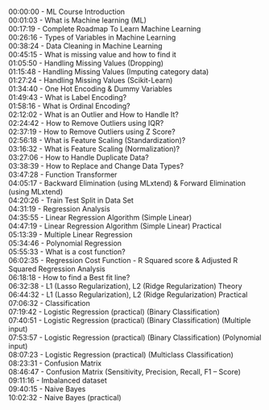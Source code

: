 00:00:00 - ML Course Introduction <br>
00:01:03 - What is Machine learning (ML) <br>
00:17:19 - Complete Roadmap To Learn Machine Learning <br>
00:26:16 - Types of Variables in Machine Learning <br>
00:38:24 - Data Cleaning in Machine Learning <br>
00:45:15 - What is missing value and how to find it <br>
01:05:50 - Handling Missing Values (Dropping) <br>
01:15:48 - Handling Missing Values (Imputing category data) <br>
01:27:24 - Handling Missing Values (Scikit-Learn) <br>
01:34:40 - One Hot Encoding & Dummy Variables <br>
01:49:43 - What is Label Encoding? <br>
01:58:16 - What is Ordinal Encoding? <br>
02:12:02 - What is an Outlier and How to Handle It? <br>
02:24:42 - How to Remove Outliers using IQR? <br>
02:37:19 - How to Remove Outliers using Z Score? <br>
02:56:18 - What is Feature Scaling (Standardization)? <br>
03:16:32 - What is Feature Scaling (Normalization)? <br>
03:27:06 - How to Handle Duplicate Data? <br>
03:38:39 - How to Replace and Change Data Types? <br>
03:47:28 - Function Transformer <br>
04:05:17 - Backward Elimination (using MLxtend) & Forward Elimination (using MLxtend) <br>
04:20:26 - Train Test Split in Data Set <br>
04:31:19 - Regression Analysis <br>
04:35:55 - Linear Regression Algorithm (Simple Linear) <br>
04:47:19 - Linear Regression Algorithm (Simple Linear) Practical <br>
05:13:39 - Multiple Linear Regression <br>
05:34:46 - Polynomial Regression <br>
05:55:33 - What is a cost function? <br>
06:02:35 - Regression Cost Function - R Squared score & Adjusted R Squared Regression Analysis <br>
06:18:18 - How to find a Best fit line? <br>
06:32:38 - L1 (Lasso Regularization), L2 (Ridge Regularization) Theory <br>
06:44:32 - L1 (Lasso Regularization), L2 (Ridge Regularization) Practical <br>
07:06:32 - Classification <br>
07:19:42 - Logistic Regression (practical) (Binary Classification) <br>
07:40:51 - Logistic Regression (practical) (Binary Classification) (Multiple input) <br>
07:53:57 - Logistic Regression (practical) (Binary Classification) (Polynomial input) <br>
08:07:23 - Logistic Regression (practical) (Multiclass Classification) <br>
08:23:31 - Confusion Matrix <br>
08:46:47 - Confusion Matrix (Sensitivity, Precision, Recall, F1 – Score) <br>
09:11:16 - Imbalanced dataset <br>
09:40:15 - Naive Bayes <br>
10:02:32 - Naive Bayes (practical) <br>
